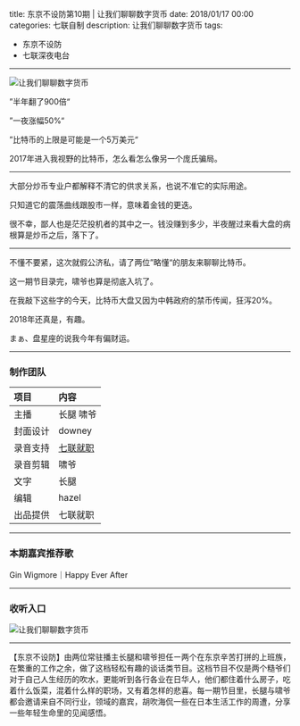 title: 东京不设防第10期 | 让我们聊聊数字货币
date: 2018/01/17 00:00
categories: 七联自制
description: 让我们聊聊数字货币
tags:
- 东京不设防
- 七联深夜电台

---

![让我们聊聊数字货币](http://wx4.sinaimg.cn/mw690/a9a40e85gy1foo66ez2gcj223015ou0y.jpg)

”半年翻了900倍“

”一夜涨幅50%“

”比特币的上限是可能是一个5万美元“

2017年进入我视野的比特币，怎么看怎么像另一个庞氏骗局。

---

大部分炒币专业户都解释不清它的供求关系，也说不准它的实际用途。

只知道它的震荡曲线跟股市一样，意味着金钱的更迭。

很不幸，鄙人也是茫茫投机者的其中之一。钱没赚到多少，半夜醒过来看大盘的病根算是炒币之后，落下了。

---

不懂不要紧，这次就假公济私，请了两位”略懂“的朋友来聊聊比特币。

这一期节目录完，啸爷也算是彻底入坑了。

在我敲下这些字的今天，比特币大盘又因为中韩政府的禁币传闻，狂泻20%。

2018年还真是，有趣。

まぁ、盘星座的说我今年有偏财运。

---

### 制作团队

| 项目 | 内容 |
| :--- |:--- |
| 主播 | 长腿 啸爷|
| 封面设计 | downey |
| 录音支持 | [七联就职](https://qilian.jp) |
| 录音剪辑 | 啸爷|
| 文字 | 长腿  |
| 编辑 | hazel |
| 出品提供 | 七联就职 |

---

### 本期嘉宾推荐歌

Gin Wigmore｜Happy Ever After

---

### 收听入口

![让我们聊聊数字货币](http://wx1.sinaimg.cn/mw690/a9a40e85gy1foo5muv6ccj20q50zk41b.jpg)

---

【东京不设防】由两位常驻播主长腿和啸爷担任ー两个在东京辛苦打拼的上班族，在繁重的工作之余，做了这档轻松有趣的谈话类节目。这档节目不仅是两个糙爷们对于自己人生经历的吹水，更能听到各行各业在日华人，他们都住着什么房子，吃着什么饭菜，混着什么样的职场，又有着怎样的悲喜。每一期节目里，长腿与啸爷都会邀请来自不同行业，领域的嘉宾，胡吹海侃一些在日本生活工作的周遭，分享一些年轻生命里的见闻感悟。
